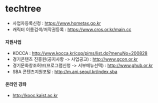 # techtree

- 사업자등록신청 : https://www.hometax.go.kr
- 캐릭터 이름검색/저작권등록 : https://www.cros.or.kr/main.cc

#### 지원사업
- KOCCA : http://www.kocca.kr/cop/pims/list.do?menuNo=200828
- 경기콘텐츠 진흥원(공지사항 -> 사업공고) : http://www.gcon.or.kr
- 경기문화창조허브(프로그램신청 -> 서부메뉴선택) : http://www.ghub.or.kr
- SBA 콘텐츠지원포털 : http://m.ani.seoul.kr/index.sba

#### 온라인 강좌
- http://kooc.kaist.ac.kr
